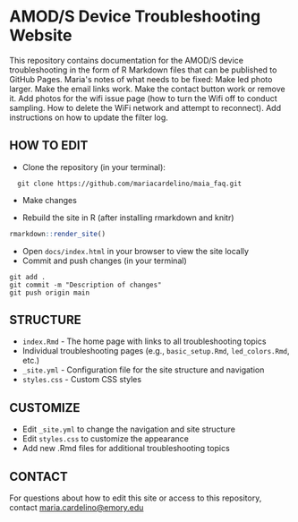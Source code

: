 # AMOD/S Device Troubleshooting Website

This repository contains documentation for the AMOD/S device troubleshooting in the form of R Markdown files that can be published to GitHub Pages.
Maria's notes of what needs to be fixed: Make led photo larger. Make the email links work. Make the contact button work or remove it. Add photos for the wifi issue page (how to turn the Wifi off to conduct sampling. How to delete the WiFi network and attempt to reconnect). Add instructions on how to update the filter log.

## HOW TO EDIT
- Clone the repository (in your terminal):
```
  git clone https://github.com/mariacardelino/maia_faq.git
```
- Make changes

- Rebuild the site in R (after installing rmarkdown and knitr)
```r
rmarkdown::render_site()
```
- Open `docs/index.html` in your browser to view the site locally
- Commit and push changes (in your terminal)
```
git add .
git commit -m "Description of changes"
git push origin main
```

## STRUCTURE

- `index.Rmd` - The home page with links to all troubleshooting topics
- Individual troubleshooting pages (e.g., `basic_setup.Rmd`, `led_colors.Rmd`, etc.)
- `_site.yml` - Configuration file for the site structure and navigation
- `styles.css` - Custom CSS styles

## CUSTOMIZE

- Edit `_site.yml` to change the navigation and site structure
- Edit `styles.css` to customize the appearance
- Add new .Rmd files for additional troubleshooting topics

## CONTACT

For questions about how to edit this site or access to this repository, contact maria.cardelino@emory.edu
